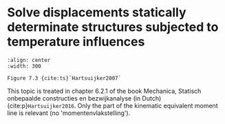 ```{index} Temperature influences for statically determinate structures
```
# Solve displacements statically determinate structures subjected to temperature influences

```{figure} ./temp_data/image.png
:align: center
:width: 300

Figure 7.3 {cite:ts}`Hartsuijker2007`
```

This topic is treated in chapter 6.2.1 of the book Mechanica, Statisch onbepaalde constructies en bezwijkanalyse (in Dutch) {cite:p}`Hartsuijker2016`. Only the part of the kinematic equivalent moment line is relevant (no 'momentenvlakstelling').